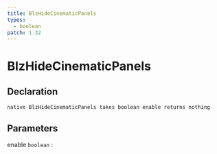 ```yaml
---
title: BlzHideCinematicPanels
types:
  - boolean
patch: 1.32
---
```


# BlzHideCinematicPanels

## Declaration

```jass
native BlzHideCinematicPanels takes boolean enable returns nothing
```

## Parameters
enable `boolean`
: 
